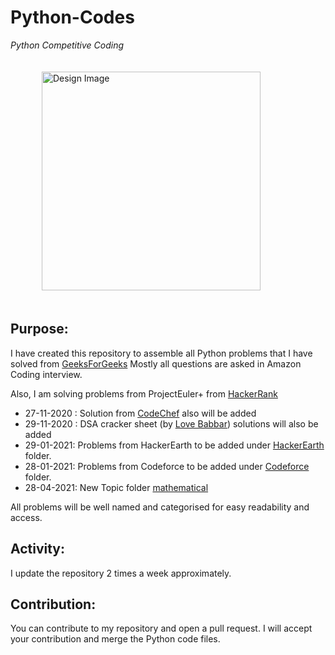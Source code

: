 # Python-Codes
<em>Python Competitive Coding</em>
<p>
  <img src="images/178891861.jpg" target="blank_" alt="Design Image" width="350" height="auto" style="horizontal-align:middle;margin: 20px 50px;">
</p>

## Purpose:
I have created this repository to assemble all Python problems that I have solved from <a href="https://www.geeksforgeeks.org/">GeeksForGeeks</a>
Mostly all questions are asked in Amazon Coding interview.

Also, I am solving problems from ProjectEuler+ from <a href="https://www.hackerrank.com/contests/projecteuler/challenges">HackerRank</a>
 - 27-11-2020 : Solution from <a href="https://www.codechef.com/">CodeChef</a> also will be added
 - 29-11-2020 : DSA cracker sheet (by <a href="https://www.youtube.com/c/LoveBabbar1/featured">Love Babbar</a>) solutions will also be added
 - 29-01-2021: Problems from HackerEarth to be added under [HackerEarth](HackerEarth/) folder.
 - 28-01-2021: Problems from Codeforce to be added under [Codeforce](Codeforce/) folder.
 - 28-04-2021: New Topic folder [mathematical](/mathematical)

All problems will be well named and categorised for easy readability and access.

## Activity:
I update the repository 2 times a week approximately.

## Contribution:
You can contribute to my repository and open a pull request. I will accept your contribution and merge the Python code files.

